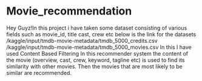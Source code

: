 # Movie_recommendation
Hey Guyz!In this project i have taken some dataset consisting of various fields such as movie_id, title	cast,	crew etc
below is the link for the datasets
/kaggle/input/tmdb-movie-metadata/tmdb_5000_credits.csv
/kaggle/input/tmdb-movie-metadata/tmdb_5000_movies.csv
In this  I have used 
Content Based Filtering
In this recommender system the content of the movie (overview, cast, crew, keyword, tagline etc) is used to find its similarity with other movies.
Then the movies that are most likely to be similar are recommended.

